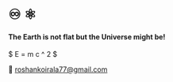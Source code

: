 # :infinity: :atom_symbol: 

#### The Earth is not flat but the Universe might be! 

$ E = m c ^ 2 $

📧 roshankoirala77@gmail.com

